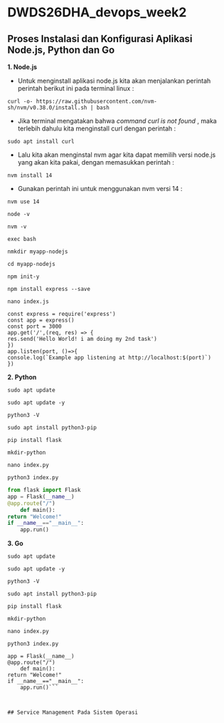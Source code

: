 # DWDS26DHA_devops_week2

## Proses Instalasi dan Konfigurasi Aplikasi Node.js, Python dan Go

**1. Node.js**

* Untuk menginstall aplikasi node.js kita akan menjalankan perintah perintah berikut ini pada terminal linux :

```curl -o- https://raw.githubusercontent.com/nvm-sh/nvm/v0.38.0/install.sh | bash```

* Jika terminal mengatakan  bahwa *command curl is not found* , maka terlebih dahulu kita menginstall curl dengan perintah :

```sudo apt install curl```

* Lalu kita akan menginstal nvm agar kita dapat memilih versi node.js yang akan kita pakai, dengan memasukkan perintah :

`nvm install 14`

* Gunakan perintah ini untuk menggunakan nvm versi 14 :

```nvm use 14```

```node -v```

```nvm -v```

```exec bash```

```nmkdir myapp-nodejs```

```cd myapp-nodejs```

```npm init-y```

```npm install express --save```

```nano index.js```


```nodejs
const express = require('express')
const app = express()
const port = 3000
app.get('/',(req, res) => {
res.send('Hello World! i am doing my 2nd task')
})
app.listen(port, ()=>{
console.log(`Example app listening at http://localhost:$(port)`)
})
```

**2. Python**

```sudo apt update```

```sudo apt update -y```

```python3 -V```

```sudo apt install python3-pip```

```pip install flask```

```mkdir-python```

```nano index.py```

```python3 index.py```

```python
from flask import Flask
app = Flask(__name__)
@app.route("/")
	def main():
return "Welcome!"
if __name__=="__main__":
	app.run()
```

**3. Go**

```sudo apt update```

```sudo apt update -y```

```python3 -V```

```sudo apt install python3-pip```

```pip install flask```

```mkdir-python```

```nano index.py```

```python3 index.py```

```from flask import Flask
app = Flask(__name__)
@app.route("/")
	def main():
return "Welcome!"
if __name__=="__main__":
	app.run()```



## Service Management Pada Sistem Operasi
